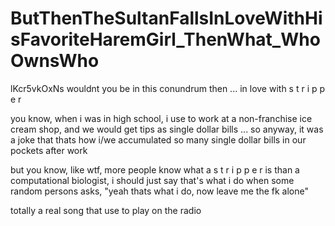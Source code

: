 # ButThenTheSultanFallsInLoveWithHisFavoriteHaremGirl_ThenWhat_WhoOwnsWho

lKcr5vkOxNs wouldnt you be in this conundrum then ... in love with s t r i p p e r

you know, when i was in high school, i use to work at a non-franchise ice cream shop, and we would get tips as single dollar bills ... so anyway, it was a joke that thats how i/we accumulated so many single dollar bills in our pockets after work

but you know, like wtf, more people know what a s t r i p p e r is than a computational biologist, i should just say that's what i do when some random persons asks, "yeah thats what i do, now leave me the fk alone"

totally a real song that use to play on the radio

